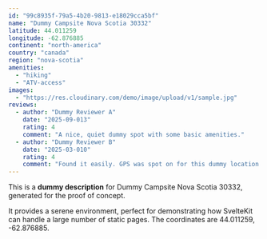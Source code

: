 ```yaml
---
id: "99c8935f-79a5-4b20-9813-e18029cca5bf"
name: "Dummy Campsite Nova Scotia 30332"
latitude: 44.011259
longitude: -62.876885
continent: "north-america"
country: "canada"
region: "nova-scotia"
amenities:
  - "hiking"
  - "ATV-access"
images:
  - "https://res.cloudinary.com/demo/image/upload/v1/sample.jpg"
reviews:
  - author: "Dummy Reviewer A"
    date: "2025-09-013"
    rating: 4
    comment: "A nice, quiet dummy spot with some basic amenities."
  - author: "Dummy Reviewer B"
    date: "2025-03-010"
    rating: 4
    comment: "Found it easily. GPS was spot on for this dummy location."
---
```


This is a **dummy description** for Dummy Campsite Nova Scotia 30332, generated for the proof of concept.

It provides a serene environment, perfect for demonstrating how SvelteKit can handle a large number of static pages. The coordinates are 44.011259, -62.876885.
